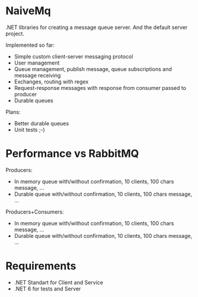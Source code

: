 # NaiveMq
.NET libraries for creating a message queue server. And the default server project.

Implemented so far:
+ Simple custom client-server messaging protocol
+ User management
+ Queue management, publish message, queue subscriptions and message receiving
+ Exchanges, routing with regex
+ Request-response messages with response from consumer passed to producer
+ Durable queues

Plans:
+ Better durable queues
+ Unit tests ;-)

# Performance vs RabbitMQ

Producers:
+ In memory queue with/without confirmation, 10 clients, 100 chars message, ...
+ Durable queue with/without confirmation, 10 clients, 100 chars message, ...

Producers+Consumers:
+ In memory queue with/without confirmation, 10 clients, 100 chars message, ...
+ Durable queue with/without confirmation, 10 clients, 100 chars message, ...

# Requirements
+ .NET Standart for Client and Service
+ .NET 6 for tests and Server
